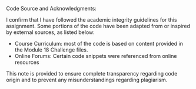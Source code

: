  Code Source and Acknowledgments:

I confirm that I have followed the academic integrity guidelines for this assignment.
Some portions of the code have been adapted from or inspired by external sources, as listed below:

- Course Curriculum: most  of the code is based on content provided in the Module 18 Challenge files.
- Online Forums: Certain code snippets were referenced from online resources 



This note is provided to ensure complete transparency regarding code origin and to prevent any misunderstandings regarding plagiarism.                                           
